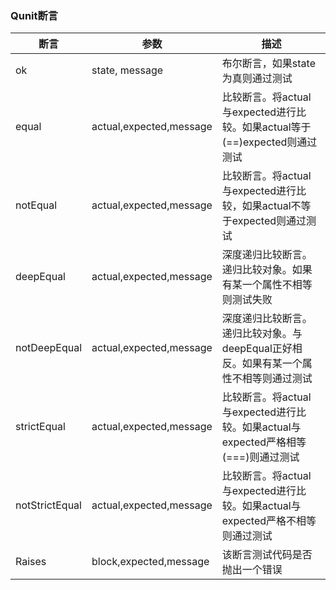 ### Qunit断言

断言 | 参数 | 描述
--- | --- | ---
ok | state, message | 布尔断言，如果state为真则通过测试
equal | actual,expected,message | 比较断言。将actual与expected进行比较。如果actual等于(==)expected则通过测试
notEqual | actual,expected,message | 比较断言。将actual与expected进行比较，如果actual不等于expected则通过测试
deepEqual | actual,expected,message | 深度递归比较断言。递归比较对象。如果有某一个属性不相等则测试失败
notDeepEqual | actual,expected,message | 深度递归比较断言。递归比较对象。与deepEqual正好相反。如果有某一个属性不相等则通过测试
strictEqual | actual,expected,message | 比较断言。将actual与expected进行比较。如果actual与expected严格相等(===)则通过测试
notStrictEqual | actual,expected,message | 比较断言。将actual与expected进行比较。如果actual与expected严格不相等则通过测试
Raises | block,expected,message | 该断言测试代码是否抛出一个错误